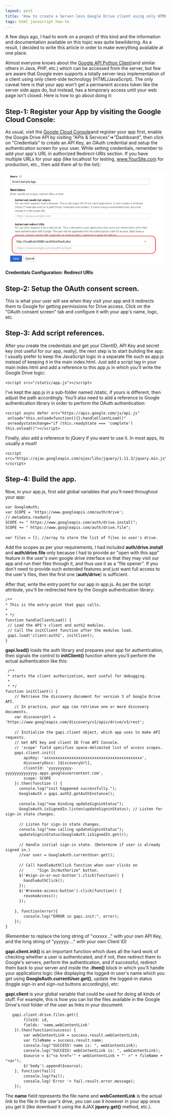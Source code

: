 ```yaml
---
layout: post
title: 'How to create a Server-less Google Drive client using only HTML and JavaScript'
tags: html javascript how-to
---
```


A few days ago, I had to work on a project of this kind and the information and documentation available on this topic was quite bewildering. As a result, I decided to write this article in order to make everything available at one place.<!--more-->

Almost everyone knows about the [Google API Python Client](https://github.com/google/google-api-python-client)(and similar others in Java, PHP, etc.) which can be accessed from the server, but few are aware that Google even supports a totally server-less implementation of a client using only client-side technology (HTML/JavaScript). The only caveat here is that your app won't get a permanent access token like the server side apps do, but instead, has a temporary access until your web page isn't closed. Here is how to go about doing it:

Step-1: Register your App by visiting the Google Cloud Console:
---------------------------------------------------------------

As usual, visit the [Google Cloud Console](https://console.cloud.google.com/)and register your app first, enable the Google Drive API by visiting "APIs & Services"=\>"Dashboard", then click on "Credentials" to create an API Key, an OAuth credential and setup the authentication screen for your user. While setting credentials, remember to add your app's URL in authorized Redirect-URIs section. If you have multiple URLs for your app (like localhost for testing, www.YourSite.com for production, etc., then add them all to the list):

![Credentials Configuration Redirect URIs](/uploads/2018/07/credentials_config_redirect_uri.png)

**Credentials Configuration: Redirect URIs**

Step-2: Setup the OAuth consent screen.
---------------------------------------

This is what your user will see when they visit your app and it redirects them to Google for getting permissions for Drive access. Click on the "OAuth consent screen" tab and configure it with your app's name, logo, etc.

Step-3: Add script references.
------------------------------

After you create the credentials and get your ClientID, API Key and secret key (not useful for our app, really), the next step is to start building the app. I usually prefer to keep the JavaScript logic in a separate file such as app.js instead of keeping it in the main index.html. Just add a script tag in your main index.html and add a reference to this app.js in which you'll write the Google Drive logic:

    <script src="/static/app.js"></script>

I've kept the app.js in a sub-folder named /static, if yours is different, then adjust the path accordingly. You'll also need to add a reference to Google authentication library in order to perform the OAuth authentication:

    <script async defer src="https://apis.google.com/js/api.js" 
     onload="this.onload=function(){};handleClientLoad()" 
     onreadystatechange="if (this.readyState === 'complete') this.onload()"></script>

Finally, also add a reference to jQuery if you want to use it. In most apps, its usually a must!

    <script src="https://ajax.googleapis.com/ajax/libs/jquery/1.11.3/jquery.min.js"></script>

Step-4: Build the app.
----------------------

Now, in your app.js, first add global variables that you'll need throughout your app:

    var GoogleAuth;
    var SCOPE = 'https://www.googleapis.com/auth/drive'; //.metadata.readonly
    SCOPE += " https://www.googleapis.com/auth/drive.install";
    SCOPE += " https://www.googleapis.com/auth/drive.file";

    var files = []; //array to store the list of files in user's drive.

Add the scopes as per your requirements, I had included **auth/drive.install** and **auth/drive.file** only because I had to provide an "open with this app" feature in the user's own google drive interface so that they may visit our app and run their files through it, and thus use it as a "file opener". If you don't need to provide such extended features and just want full access to the user's files, then the first one (**auth/drive**) is sufficient.

After that, write the entry point for our app in app.js. As per the script attribute, you'll be redirected here by the Google authentication library:

    /**
    * This is the entry-point that gapi calls.
    * 
    * */
    function handleClientLoad() {
     // Load the API's client and auth2 modules.
     // Call the initClient function after the modules load.
     gapi.load('client:auth2', initClient);
    }

**gapi.load()** loads the auth library and prepares your app for authentication, then signals the control to **initClient()** function where you'll perform the actual authentication like this:

     /**
     * starts the client authorization, most useful for debugging.
     * 
     * */
    function initClient() {
        // Retrieve the discovery document for version 3 of Google Drive API.
        // In practice, your app can retrieve one or more discovery documents.
        var discoveryUrl = 'https://www.googleapis.com/discovery/v1/apis/drive/v3/rest';

        // Initialize the gapi.client object, which app uses to make API requests.
        // Get API key and client ID from API Console.
        // 'scope' field specifies space-delimited list of access scopes.
        gapi.client.init({
            apiKey: 'xxxxxxxxxxxxxxxxxxxxxxxxxxxxxxxxxxxxxxxxxxx',
            discoveryDocs: [discoveryUrl],
            clientId: 'yyyyyyyyyy-yyyyyyyyyyyyyy.apps.googleusercontent.com',
            scope: SCOPE
        }).then(function () {
          console.log("init happened successfully.");
          GoogleAuth = gapi.auth2.getAuthInstance();
          
          console.log("now binding updateSigninStatus");
          GoogleAuth.isSignedIn.listen(updateSigninStatus); // Listen for sign-in state changes.

          // Listen for sign-in state changes.
          console.log("now calling updateSigninStatus");
          updateSigninStatus(GoogleAuth.isSignedIn.get());

          // Handle initial sign-in state. (Determine if user is already signed in.)
          //var user = GoogleAuth.currentUser.get();
          
          // Call handleAuthClick function when user clicks on
          //      "Sign In/Authorize" button.
          $('#sign-in-or-out-button').click(function() {
            handleAuthClick();
          }); 
          $('#revoke-access-button').click(function() {
            revokeAccess();
          }); 

        }, function(error){
            console.log("ERROR in gapi.init:", error);
        });
    }

(Remember to replace the long string of "xxxxxx..." with your own API Key, and the long string of "yyyyyy...." with your own Client ID)

**gapi.client.init()** is an important function which does all the hard work of checking whether a user is authenticated, and if not, then redirect them to Google's servers, perform the authentication, and if successful, redirect them back to your server and inside the **.then()** block in which you'll handle your applications logic (like displaying the logged-in user's name which you get using **GoogleAuth.currentUser.get()**, update the logged-in status (toggle sign-in and sign-out buttons accordingly), etc:

**gapi.client** is your global variable that could be used for doing all kinds of stuff. For example, this is how you can list the files available in the Google Drive's root folder of the user as links in your document:

       gapi.client.drive.files.get({
            fileId: id,
            fields: 'name,webContentLink'
        }).then(function(success) {
            var webContentLink = success.result.webContentLink;
            var fileName = success.result.name;
            console.log("SUCCESS! name is: ", webContentLink);
            console.log("SUCCESS! webContentLink is: ", webContentLink);
            $source = $("<a href='" + webContentLink + "' >" + fileName + "<a>");
            $('body').append($source);
        }, function(fail){
            console.log(fail);
            console.log('Error '+ fail.result.error.message);
        });

The **name** field represents the file name and **webContentLink** is the actual link to the file in the user's drive, you can use it however in your app once you get it (like download it using the AJAX **jquery.get()** method, etc.).
